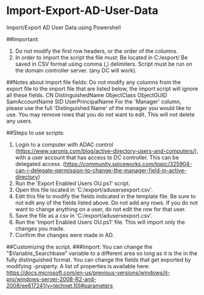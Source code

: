# Import-Export-AD-User-Data
Import/Export AD User Data using Powershell

##Important:
1) Do not modify the first row headers, or the order of the columns.
2) In order to import the script the file must:
	Be located in C:/export/
	Be saved in CSV format using comma (,) delimiters.
	Script must be run on the domain controller server. (any DC will work).


##Notes about Import file fields:
	Do not modify any columns from the export file to the import file that are listed below, the import script will ignore all these fields.
		CN
		DistinguishedName
		ObjectClass
		ObjectGUID
		SamAccountName
		SID
		UserPrincipalName
	For the 'Manager' column, please use the full 'Distinguished Name' of the manager you would like to use.
	You may remove rows that you do not want to edit. This will not delete any users.


##Steps to use scripts:
1) Login to a computer with ADAC control (https://www.varonis.com/blog/active-directory-users-and-computers/), with a user account that has access to DC controller. This can be delegated access. (https://community.spiceworks.com/topic/325904-can-i-delegate-permission-to-change-the-manager-field-in-active-directory)
2) Run the 'Export Enabled Users OU.ps1' script.
3) Open this file located in 'C:/export/adusersexport.csv'.
4) Edit this file to modify the fields indicated in the template file. Be sure to not edit any of the fields listed above.
	Do not add any rows.
	If you do not want to change anything on a user, do not edit the row for that user.
5) Save the file as a csv in 'C:/export/adusersexport.csv'.
6) Run the 'Import Enabled Users OU.ps1' file. This will import only the changes you made.
7) Confirm the changes were made in AD.

##Customizing the script.
###Import:
You can change the "$Variable_Searchbase" variable to a different area so long as it is the in the fully distinguished format.
You can change the fields that get exported by modifying -property. A list of properties is available here: https://docs.microsoft.com/en-us/previous-versions/windows/it-pro/windows-server-2008-R2-and-2008/ee617241(v=technet.10)#parameters
